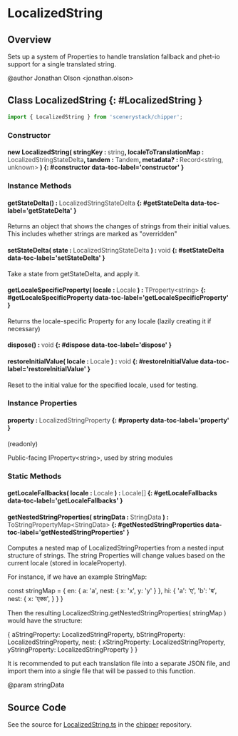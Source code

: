 # LocalizedString

## Overview

Sets up a system of Properties to handle translation fallback and phet-io support for a single translated string.

@author Jonathan Olson &lt;jonathan.olson&gt;

## Class LocalizedString {: #LocalizedString }


```js
import { LocalizedString } from 'scenerystack/chipper';
```
### Constructor

#### new LocalizedString( stringKey : <span style="font-weight: 400; opacity: 80%;">string</span>, localeToTranslationMap : <span style="font-weight: 400; opacity: 80%;">LocalizedStringStateDelta</span>, tandem : <span style="font-weight: 400; opacity: 80%;">Tandem</span>, metadata? : <span style="font-weight: 400; opacity: 80%;">Record&lt;string, unknown&gt;</span> ) {: #constructor data-toc-label='constructor' }

### Instance Methods

#### getStateDelta() : <span style="font-weight: 400; opacity: 80%;">LocalizedStringStateDelta</span> {: #getStateDelta data-toc-label='getStateDelta' }

Returns an object that shows the changes of strings from their initial values. This includes whether strings are
marked as "overridden"

#### setStateDelta( state : <span style="font-weight: 400; opacity: 80%;">LocalizedStringStateDelta</span> ) : <span style="font-weight: 400; opacity: 80%;">void</span> {: #setStateDelta data-toc-label='setStateDelta' }

Take a state from getStateDelta, and apply it.

#### getLocaleSpecificProperty( locale : <span style="font-weight: 400; opacity: 80%;">Locale</span> ) : <span style="font-weight: 400; opacity: 80%;">TProperty&lt;string&gt;</span> {: #getLocaleSpecificProperty data-toc-label='getLocaleSpecificProperty' }

Returns the locale-specific Property for any locale (lazily creating it if necessary)

#### dispose() : <span style="font-weight: 400; opacity: 80%;">void</span> {: #dispose data-toc-label='dispose' }

#### restoreInitialValue( locale : <span style="font-weight: 400; opacity: 80%;">Locale</span> ) : <span style="font-weight: 400; opacity: 80%;">void</span> {: #restoreInitialValue data-toc-label='restoreInitialValue' }

Reset to the initial value for the specified locale, used for testing.

### Instance Properties

#### property : <span style="font-weight: 400; opacity: 80%;">LocalizedStringProperty</span> {: #property data-toc-label='property' }

(readonly)

Public-facing IProperty&lt;string&gt;, used by string modules

### Static Methods

#### getLocaleFallbacks( locale : <span style="font-weight: 400; opacity: 80%;">Locale</span> ) : <span style="font-weight: 400; opacity: 80%;">Locale[]</span> {: #getLocaleFallbacks data-toc-label='getLocaleFallbacks' }

#### getNestedStringProperties( stringData : <span style="font-weight: 400; opacity: 80%;">StringData</span> ) : <span style="font-weight: 400; opacity: 80%;">ToStringPropertyMap&lt;StringData&gt;</span> {: #getNestedStringProperties data-toc-label='getNestedStringProperties' }

Computes a nested map of LocalizedStringProperties from a nested input structure of strings.
The string Properties will change values based on the current locale
(stored in localeProperty).

For instance, if we have an example StringMap:

const stringMap = {
  en: {
    a: 'a',
    nest: {
      x: 'x',
      y: 'y'
    }
  },
  hi: {
    'a': 'ए',
    'b': 'ब',
    nest: {
      x: 'एक्स',
    }
  }
}

Then the resulting LocalizedString.getNestedStringProperties( stringMap ) would
have the structure:

{
  aStringProperty: LocalizedStringProperty,
  bStringProperty: LocalizedStringProperty,
  nest: {
    xStringProperty: LocalizedStringProperty,
    yStringProperty: LocalizedStringProperty
  }
}

It is recommended to put each translation file into a separate JSON file,
and import them into a single file that will be passed to this function.

@param stringData



## Source Code

See the source for [LocalizedString.ts](https://github.com/phetsims/chipper/blob/main/js/browser/LocalizedString.ts) in the [chipper](https://github.com/phetsims/chipper) repository.
